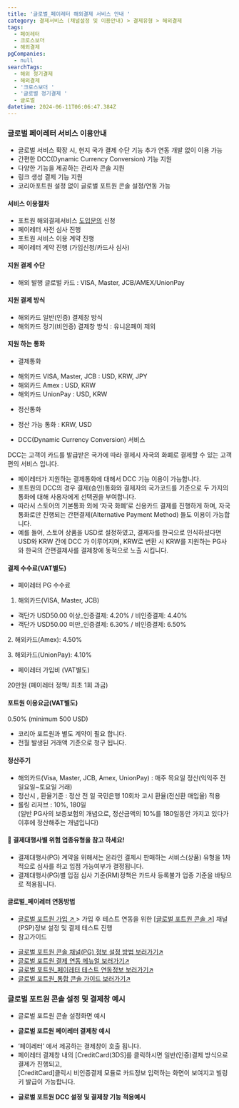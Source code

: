 ```yaml
---
title: '글로벌_페이레터 해외결제 서비스 안내 '
category: 결제서비스 (채널설정 및 이용안내) > 결제유형 > 해외결제
tags:
  - 페이레터
  - 크로스보더
  - 해외결제
pgCompanies:
  - null
searchTags:
  - 해외 정기결제
  - 해외결제
  - '크로스보더 '
  - '글로벌 정기결제 '
  - 글로벌
datetime: 2024-06-11T06:06:47.384Z
---
```


<Callout content="" title="글로벌 페이레터를 통한 해외결제 이용시 아래 특징을 참고해주세요!" />

### **글로벌 페이레터 서비스 이용안내**

- 글로벌 서비스 확장 시, 현지 국가 결제 수단 기능 추가 연동 개발 없이 이용 가능
- 간편한 DCC(Dynamic Currency Conversion) 기능 지원
- 다양한 기능을 제공하는 관리자 콘솔 지원
- 링크 생성 결제 기능 지원
- 코리아포트원 설정 없이 글로벌 포트원 콘솔 설정/연동 가능

#### **서비스 이용절차**

- 포트원 해외결제서비스 [도입문의](https://go.portone.io/l/1047343/2023-11-27/6rv/?_gl=1*19xamm*_gcl_au*MTk3NzM1MTQzMC4xNzE3NzMwMDU0*_ga*OTE5ODY1NzY1LjE3MDY3Nzk5MDA.*_ga_PD0FDL16NZ*MTcxODE4MDYwMy4xNDEuMS4xNzE4MTgyOTkzLjAuMC4w) 신청
- 페이레터 사전 심사 진행
- 포트원 서비스 이용 계약 진행
- 페이레터 계약 진행 (가입신청/카드사 심사)

#### **지원 결제 수단**

- 해외 발행 글로벌 카드 : VISA, Master, JCB/AMEX/UnionPay

#### **지원 결제 방식**

- 해외카드 일반(인증) 결제창 방식
- 해외카드 정기(비인증) 결제창 방식 : 유니온페이 제외

#### **지원 하는 통화**

- 결제통화

<Indent level="1">

- 해외카드 VISA, Master, JCB : USD, KRW, JPY
- 해외카드 Amex : USD, KRW
- 해외카드 UnionPay : USD, KRW

</Indent>

- 정산통화

<Indent level="1">

- 정산 가능 통화 : KRW, USD

</Indent>

- DCC(Dynamic Currency Conversion) 서비스

<Indent level="1">

DCC는 고객이 카드를 발급받은 국가에 따라 결제시 자국의 화폐로 결제할 수 있는 고객편의 서비스 입니다. 

- 페이레터가 지원하는 결제통화에 대해서 DCC 기능 이용이 가능합니다.
- 포트원의 DCC의 경우 결제(승인)통화와 결제자의 국가코드를 기준으로 두 가지의 통화에 대해 사용자에게 선택권을 부여합니다.
- 따라서 스토어의 기본통화 외에 ‘자국 화폐’로 신용카드 결제를 진행하게 하며, 자국통화로만 진행되는 간편결제(Alternative Payment Method) 들도 이용이 가능합니다.
- 예를 들어, 스토어 상품을 USD로 설정하였고, 결제자를 한국으로 인식하셨다면 USD와 KRW 간에 DCC 가 이루어지며, KRW로 변환 시 KRW를 지원하는 PG사와 한국의 간편결제사를 결제창에 동적으로 노출 시킵니다.

</Indent>

#### **결제 수수료(VAT별도)**

- 페이레터 PG 수수료

<Indent level="1">

1. 해외카드(VISA, Master, JCB)

- 객단가 USD50.00 이상\_인증결제: 4.20% / 비인증결제: 4.40%
- 객단가 USD50.00 미만\_인증결제: 6.30% / 비인증결제: 6.50%

2\. 해외카드(Amex): 4.50%

3\. 해외카드(UnionPay): 4.10%

</Indent>

- 페이레터 가입비 (VAT별도)

<Indent level="1">

20만원 (페이레터 정책/ 최초 1회 과금)

</Indent>

#### **포트원 이용요금(VAT별도)**

<Indent level="1">

0.50% (minimum 500 USD)

- 코리아 포트원과 별도 계약이 필요 합니다.
- 전월 발생된 거래액 기준으로 청구 됩니다.

</Indent>

#### **정산주기**

- 해외카드(Visa, Master, JCB, Amex, UnionPay) : 매주 목요일 정산(익익주 전 일요일\~토요일 거래)
- 정산시 , 환율기준 : 정산 전 일 국민은행 10회차 고시 환율(전신환 매입율) 적용
- 롤링 리저브 : 10%, 180일\
  (일반 PG사의 보증보험의 개념으로, 정산금액의 10%를 180일동안 가지고 있다가 이후에 정산해주는 개념입니다)

#### 📌 결제대행사별 위험 업종유형을 참고 하세요!

- 결제대행사(PG) 계약을 위해서는 온라인 결제시 판매하는 서비스(상품) 유형을 1차적으로 심사를 하고 입점 가능여부가 결정됩니다.
- 결제대행사(PG)별 입점 심사 기준(RM)정책은 카드사 등록불가 업종 기준을 바탕으로 적용됩니다.

<Callout title="글로벌_페이레터_해외결제 제한 업종 보러가기 ↗" />

#### **글로벌\_페이레터 연동방법**

- [글로벌 포트원 가입 ↗ ](https://admin.portone.cloud/register) > 가입 후 테스트 연동을 위한 \[[글로벌 포트원 콘솔 ↗](https://admin.portone.cloud/)] 채널(PSP)정보 설정 및 결제 테스트 진행
- 참고가이드

<Indent level="1">

- [글로벌 포트원 콘솔 채널(PG) 정보 설정 방법  보러가기↗](https://www.docs.portone.cloud/docs/cross_border/cross_border_integration)
- [글로벌 포트원 결제 연동 메뉴얼 보러가기↗](https://www.docs.portone.cloud/docs/cross_border/cross_border_integration)
- [글로벌 포트원\_페이레터 테스트 연동정보 보러가기↗](https://www.docs.portone.cloud/docs/cross_border/cross_border_integration)
- [글로벌 포트원\_통합 콘솔 가이드 보러가기↗](https://docs.portone.cloud/docs/getting-started-2)

</Indent>

<Callout title="참고사항" content="1. 페이레터는 이용하실 결제(승인) 통화별로 PG상점아이디(MID)를 발급이 필요 합니다.
2.정기결제서비스 이용시, 실운영(Live)용 상점아이디(MID)를 페이레터로부터 발급받은 후 페이레터 측에서 포트원의 서버 아이피를 등록해야 하는 절차가 필요하고, (글로벌 포트원 서버 아이피-13.228.32.0)
3. 결제통화를 여러개 사용을 원하시면 “마스터-서브 머천트” 구조로 포트원의 계정을 개설하신 다음에, 
결제통화 별로 서브 머천트 형태로 계정을 설정해야 하니 이용에 참고 부탁 드립니다.
4. 카드사 심사시 영문/현지어 사이트와 해외카드 연동이 되어 있어야 합니다. " icon="💡" />

### **글로벌 포트원 콘솔 설정 및 결제창 예시**

- 글로벌 포트원 콘솔 설정화면 예시





- **글로벌 포트원 페이레터 결제창 예시**

<Indent level="1">

- ‘페이레터’ 에서 제공하는 결제창이 호출 됩니다.
- 페이레터 결제창 내의 \[CreditCard(3DS]를 클릭하시면 일반(인증)결제 방식으로 결제가 진행되고,\
  \[CreditCard]클릭시 비인증결제 모듈로 카드정보 입력하는 화면이 보여지고 빌링키 발급이 가능합니다.

</Indent>





- **글로벌 포트원 DCC 설정 및 결제창 기능 적용예시**





<Callout title="글로벌_해외결제 대행사별 위험업종 유형 보러가기 ↗" />
